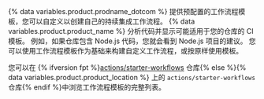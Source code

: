 {% data variables.product.prodname_dotcom %} 提供预配置的工作流程模板，您可以自定义以创建自己的持续集成工作流程。 {% data variables.product.product_name %} 分析代码并显示可能适用于您的仓库的 CI 模板。 例如，如果仓库包含 Node.js 代码，您就会看到 Node.js 项目的建议。 您可以使用工作流程模板作为基础来构建自定义工作流程，或按原样使用模板。

您可以在 {% ifversion fpt %}[actions/starter-workflows](https://github.com/actions/starter-workflows) 仓库{% else %}{% data variables.product.product_location %} 上的 `actions/starter-workflows` 仓库{% endif %}中浏览工作流程模板的完整列表。

